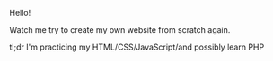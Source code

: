Hello!

Watch me try to create my own website from scratch again.

tl;dr I'm practicing my HTML/CSS/JavaScript/and possibly learn PHP
